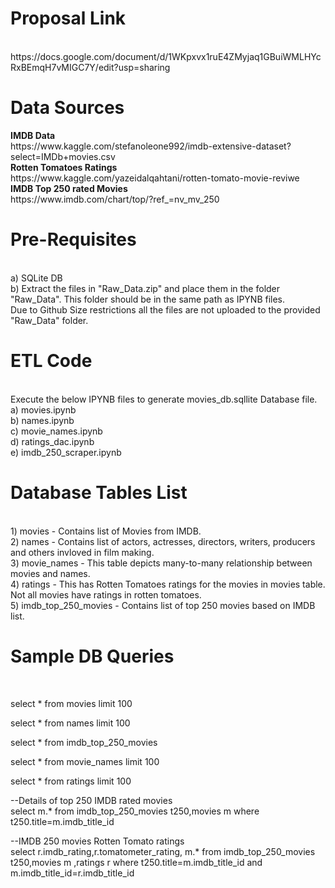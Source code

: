 <h1> Proposal Link </h1>
 <br>
 https://docs.google.com/document/d/1WKpxvx1ruE4ZMyjaq1GBuiWMLHYcRxBEmqH7vMIGC7Y/edit?usp=sharing
 <br>
 
 <h1> Data Sources </h1>
 <b> IMDB Data </b> <br>
https://www.kaggle.com/stefanoleone992/imdb-extensive-dataset?select=IMDb+movies.csv <br>
<b> Rotten Tomatoes Ratings </b> <br>
https://www.kaggle.com/yazeidalqahtani/rotten-tomato-movie-reviwe <br>
<b> IMDB Top 250 rated Movies </b> <br>
https://www.imdb.com/chart/top/?ref_=nv_mv_250 <br>

<h1> Pre-Requisites </h1> <br>
  a) SQLite DB <br>
  b) Extract the files in "Raw_Data.zip" and place them in the folder "Raw_Data". This folder should be in the same path as IPYNB files. <br>
      Due to Github Size restrictions all the files are not uploaded to the provided "Raw_Data" folder.
  
<h1> ETL Code </h1> <br>
Execute the below IPYNB files to generate movies_db.sqllite Database file.<br>
  a) movies.ipynb <br>
  b) names.ipynb <br>
  c) movie_names.ipynb <br>
  d) ratings_dac.ipynb <br>
  e) imdb_250_scraper.ipynb <br>

<h1> Database Tables List</h1><br>
  1) movies - Contains list of Movies from IMDB. <br>
  2) names - Contains list of actors, actresses, directors, writers, producers and others invloved in film making.<br>
  3) movie_names - This table depicts many-to-many relationship between movies and names. <br>
  4) ratings - This has Rotten Tomatoes ratings for the movies in movies table. Not all movies have ratings in rotten tomatoes. <br>
  5) imdb_top_250_movies - Contains list of top 250 movies based on IMDB list.

<h1> Sample DB Queries</h1> </br>
 <p> select * from movies limit 100

select * from names limit 100

select * from imdb_top_250_movies

select * from movie_names limit 100 

 select * from ratings limit 100

--Details of top 250 IMDB rated movies<br>
select m.* from imdb_top_250_movies t250,movies m 
where t250.title=m.imdb_title_id

--IMDB 250 movies Rotten Tomato ratings<br>
select r.imdb_rating,r.tomatometer_rating, m.* from imdb_top_250_movies t250,movies m ,ratings r
where t250.title=m.imdb_title_id and m.imdb_title_id=r.imdb_title_id
</p>
 <p> </p>

